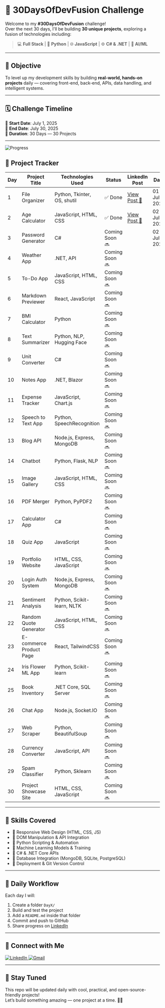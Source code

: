 # 🚀 30DaysOfDevFusion Challenge

Welcome to my **#30DaysOfDevFusion** challenge!  
Over the next 30 days, I'll be building **30 unique projects**, exploring a fusion of technologies including:

> 💻 **Full Stack** | 🐍 **Python** | 🌐 **JavaScript** | ⚙️ **C# & .NET** | 🤖 **AI/ML**

---

## 🎯 Objective

To level up my development skills by building **real-world, hands-on projects** daily — covering front-end, back-end, APIs, data handling, and intelligent systems.

---

## 🗓️ Challenge Timeline

📅 **Start Date**: July 1, 2025  
📅 **End Date**: July 30, 2025  
🏁 **Duration**: 30 Days — 30 Projects

---
![Progress](https://img.shields.io/badge/Progress-2%2F30-brightgreen)

## 📂 Project Tracker

| Day | Project Title              | Technologies Used               | Status           | LinkedIn Post | Date        | Day        |
|-----|----------------------------|----------------------------------|------------------|----------------|-------------|------------|
| 1   | File Organizer             | Python, Tkinter, OS, shutil      | ✅ Done          | [View Post 🔗](https://www.linkedin.com/posts/vuppaladhadium-sai-samarth-saketh-036679201_30daysofdevfusion-python-tkinter-activity-7345855693108690944-xASb?utm_source=share&utm_medium=member_desktop&rcm=ACoAADOIy-oB5VvUIX7e3yGzeHJf-_xkXM2ZAqA) | 01 July 2025 | Tuesday    |
| 2   | Age Calculator             | JavaScript, HTML, CSS            | ✅ Done   |[View Post 🔗](https://www.linkedin.com/posts/vuppaladhadium-sai-samarth-saketh-036679201_30daysofdevfusion-javascript-webdevelopment-activity-7346235877301395456-_70z?utm_source=share&utm_medium=member_desktop&rcm=ACoAADOIy-oB5VvUIX7e3yGzeHJf-_xkXM2ZAqA)| 02 July 2025|Wednesday            |
| 3   | Password Generator         | C#                                | Coming Soon 🔜   |                | 02 July 2025|Wednesday            |
| 4   | Weather App                | .NET, API                         | Coming Soon 🔜   |                |             |            |
| 5   | To-Do App                  | JavaScript, HTML, CSS            | Coming Soon 🔜   |                |             |            |
| 6   | Markdown Previewer         | React, JavaScript                 | Coming Soon 🔜   |                |             |            |
| 7   | BMI Calculator             | Python                            | Coming Soon 🔜   |                |             |            |
| 8   | Text Summarizer            | Python, NLP, Hugging Face         | Coming Soon 🔜   |                |             |            |
| 9   | Unit Converter             | C#                                | Coming Soon 🔜   |                |             |            |
| 10  | Notes App                  | .NET, Blazor                      | Coming Soon 🔜   |                |             |            |
| 11  | Expense Tracker            | JavaScript, Chart.js              | Coming Soon 🔜   |                |             |            |
| 12  | Speech to Text App         | Python, SpeechRecognition         | Coming Soon 🔜   |                |             |            |
| 13  | Blog API                   | Node.js, Express, MongoDB         | Coming Soon 🔜   |                |             |            |
| 14  | Chatbot                    | Python, Flask, NLP                | Coming Soon 🔜   |                |             |            |
| 15  | Image Gallery              | JavaScript, HTML, CSS             | Coming Soon 🔜   |                |             |            |
| 16  | PDF Merger                 | Python, PyPDF2                    | Coming Soon 🔜   |                |             |            |
| 17  | Calculator App             | C#                                | Coming Soon 🔜   |                |             |            |
| 18  | Quiz App                   | JavaScript                        | Coming Soon 🔜   |                |             |            |
| 19  | Portfolio Website          | HTML, CSS, JavaScript             | Coming Soon 🔜   |                |             |            |
| 20  | Login Auth System          | Node.js, Express, MongoDB         | Coming Soon 🔜   |                |             |            |
| 21  | Sentiment Analysis         | Python, Scikit-learn, NLTK        | Coming Soon 🔜   |                |             |            |
| 22  | Random Quote Generator     | JavaScript, HTML, CSS             | Coming Soon 🔜   |                |             |            |
| 23  | E-commerce Product Page    | React, TailwindCSS                | Coming Soon 🔜   |                |             |            |
| 24  | Iris Flower ML App         | Python, Scikit-learn              | Coming Soon 🔜   |                |             |            |
| 25  | Book Inventory             | .NET Core, SQL Server             | Coming Soon 🔜   |                |             |            |
| 26  | Chat App                   | Node.js, Socket.IO                | Coming Soon 🔜   |                |             |            |
| 27  | Web Scraper                | Python, BeautifulSoup             | Coming Soon 🔜   |                |             |            |
| 28  | Currency Converter         | JavaScript, API                   | Coming Soon 🔜   |                |             |            |
| 29  | Spam Classifier            | Python, Sklearn                   | Coming Soon 🔜   |                |             |            |
| 30  | Project Showcase Site      | HTML, CSS, JavaScript             | Coming Soon 🔜   |                |             |            |




---

## 💼 Skills Covered

- 🔹 Responsive Web Design (HTML, CSS, JS)
- 🔹 DOM Manipulation & API Integration
- 🔹 Python Scripting & Automation
- 🔹 Machine Learning Models & Training
- 🔹 C# & .NET Core APIs
- 🔹 Database Integration (MongoDB, SQLite, PostgreSQL)
- 🔹 Deployment & Git Version Control

---

## 🧠 Daily Workflow

Each day I will:
1. Create a folder `DayX/`
2. Build and test the project
3. Add a `README.md` inside that folder
4. Commit and push to GitHub
5. Share progress on [LinkedIn](https://www.linkedin.com/in/vuppaladhadium-sai-samarth-saketh-036679201/)

---

## 📌 Connect with Me

<p align="left">
  <a href="https://www.linkedin.com/in/vuppaladhadium-sai-samarth-saketh-036679201/" target="_blank">
    <img src="https://img.shields.io/badge/LinkedIn-%230077B5.svg?style=for-the-badge&logo=linkedin&logoColor=white" alt="LinkedIn">
  </a>
  <a href="mailto:samarthsaketh@outlook.com" target="_blank">
    <img src="https://img.shields.io/badge/Gmail-D14836?style=for-the-badge&logo=gmail&logoColor=white" alt="Gmail">
  </a>
</p>

---

## 🏁 Stay Tuned

This repo will be updated daily with cool, practical, and open-source-friendly projects!  
Let’s build something amazing — one project at a time. 💪🔥

